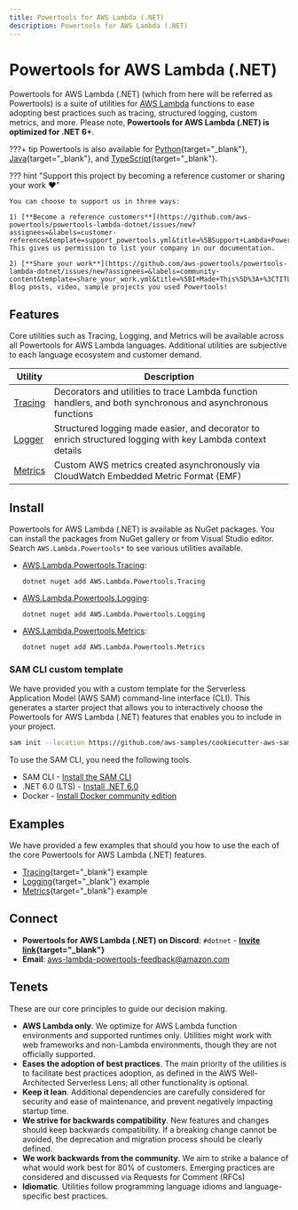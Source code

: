 ```yaml
---
title: Powertools for AWS Lambda (.NET)
description: Powertools for AWS Lambda (.NET)
---
```


<!-- markdownlint-disable MD043 MD013 -->

# Powertools for AWS Lambda (.NET)

Powertools for AWS Lambda (.NET) (which from here will be referred as Powertools) is a suite of utilities for [AWS Lambda](https://aws.amazon.com/lambda/) functions to ease adopting best practices such as tracing, structured logging, custom metrics, and more. Please note, **Powertools for AWS Lambda (.NET) is optimized for .NET 6+**.

???+ tip
    Powertools is also available for [Python](https://awslabs.github.io/aws-lambda-powertools-python/){target="_blank"}, [Java](https://awslabs.github.io/aws-lambda-powertools-java/){target="_blank"}, and [TypeScript](https://awslabs.github.io/aws-lambda-powertools-typescript/latest/){target="_blank"}.

??? hint "Support this project by becoming a reference customer or sharing your work :heart:"

    You can choose to support us in three ways:

    1) [**Become a reference customers**](https://github.com/aws-powertools/powertools-lambda-dotnet/issues/new?assignees=&labels=customer-reference&template=support_powertools.yml&title=%5BSupport+Lambda+Powertools%5D%3A+%3Cyour+organization+name%3E). This gives us permission to list your company in our documentation.

    2) [**Share your work**](https://github.com/aws-powertools/powertools-lambda-dotnet/issues/new?assignees=&labels=community-content&template=share_your_work.yml&title=%5BI+Made+This%5D%3A+%3CTITLE%3E). Blog posts, video, sample projects you used Powertools!

## Features

Core utilities such as Tracing, Logging, and Metrics will be available across all Powertools for AWS Lambda languages. Additional utilities are subjective to each language ecosystem and customer demand.

| Utility | Description
| ------------------------------------------------- | ---------------------------------------------------------------------------------
[Tracing](./core/tracing.md) | Decorators and utilities to trace Lambda function handlers, and both synchronous and asynchronous functions
[Logger](./core/logging.md) | Structured logging made easier, and decorator to enrich structured logging with key Lambda context details
[Metrics](./core/metrics.md) | Custom AWS metrics created asynchronously via CloudWatch Embedded Metric Format (EMF)

## Install

Powertools for AWS Lambda (.NET) is available as NuGet packages. You can install the packages from NuGet gallery or from Visual Studio editor. Search `AWS.Lambda.Powertools*` to see various utilities available.

* [AWS.Lambda.Powertools.Tracing](https://www.nuget.org/packages?q=AWS.Lambda.Powertools.Tracing):

    `dotnet nuget add AWS.Lambda.Powertools.Tracing`

* [AWS.Lambda.Powertools.Logging](https://www.nuget.org/packages?q=AWS.Lambda.Powertools.Logging):

    `dotnet nuget add AWS.Lambda.Powertools.Logging`

* [AWS.Lambda.Powertools.Metrics](https://www.nuget.org/packages?q=AWS.Lambda.Powertools.Metrics):

    `dotnet nuget add AWS.Lambda.Powertools.Metrics`

### SAM CLI custom template

We have provided you with a custom template for the Serverless Application Model (AWS SAM) command-line interface (CLI). This generates a starter project that allows you to interactively choose the Powertools for AWS Lambda (.NET) features that enables you to include in your project.

```bash
sam init --location https://github.com/aws-samples/cookiecutter-aws-sam-dotnet
```

To use the SAM CLI, you need the following tools.

* SAM CLI - [Install the SAM CLI](https://docs.aws.amazon.com/serverless-application-model/latest/developerguide/serverless-sam-cli-install.html)
* .NET 6.0 (LTS)  - [Install .NET 6.0](https://www.microsoft.com/net/download)
* Docker - [Install Docker community edition](https://hub.docker.com/search/?type=edition&offering=community)

## Examples

We have provided a few examples that should you how to use the each of the core Powertools for AWS Lambda (.NET) features.

* [Tracing](https://github.com/aws-powertools/powertools-lambda-dotnet/tree/main/examples/Tracing){target="_blank"} example
* [Logging](https://github.com/aws-powertools/powertools-lambda-dotnet/tree/main/examples/Logging/){target="_blank"} example
* [Metrics](https://github.com/aws-powertools/powertools-lambda-dotnet/tree/main/examples/Metrics/){target="_blank"} example

## Connect

* **Powertools for AWS Lambda (.NET) on Discord**: `#dotnet` - **[Invite link](https://discord.gg/B8zZKbbyET){target="_blank"}**
* **Email**: aws-lambda-powertools-feedback@amazon.com

## Tenets

These are our core principles to guide our decision making.

* **AWS Lambda only**. We optimize for AWS Lambda function environments and supported runtimes only. Utilities might work with web frameworks and non-Lambda environments, though they are not officially supported.
* **Eases the adoption of best practices**. The main priority of the utilities is to facilitate best practices adoption, as defined in the AWS Well-Architected Serverless Lens; all other functionality is optional.
* **Keep it lean**. Additional dependencies are carefully considered for security and ease of maintenance, and prevent negatively impacting startup time.
* **We strive for backwards compatibility**. New features and changes should keep backwards compatibility. If a breaking change cannot be avoided, the deprecation and migration process should be clearly defined.
* **We work backwards from the community**. We aim to strike a balance of what would work best for 80% of customers. Emerging practices are considered and discussed via Requests for Comment (RFCs)
* **Idiomatic**. Utilities follow programming language idioms and language-specific best practices.